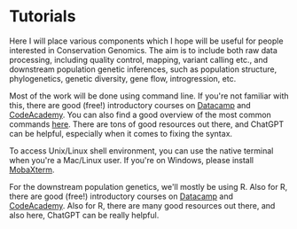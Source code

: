 # Tutorials

Here I will place various components which I hope will be useful for people interested in Conservation Genomics. The aim is to include both raw data processing, including quality control, mapping, variant calling etc., and downstream population genetic inferences, such as population structure, phylogenetics, genetic diversity, gene flow, introgression, etc. 

Most of the work will be done using command line. If you're not familiar with this, there are good (free!) introductory courses on [Datacamp](https://app.datacamp.com/learn/courses/introduction-to-bash-scripting]) and [CodeAcademy](https://www.codecademy.com/learn/learn-the-command-line). You can also find a good overview of the most common commands [here](https://ryanstutorials.net/linuxtutorial/navigation.php). There are tons of good resources out there, and ChatGPT can be helpful, especially when it comes to fixing the syntax.

To access Unix/Linux shell environment, you can use the native terminal when you're a Mac/Linux user. If you're on Windows, please install [MobaXterm](https://mobaxterm.mobatek.net/).

For the downstream population genetics, we'll mostly be using R. Also for R, there are good (free!) introductory courses on [Datacamp](https://app.datacamp.com/learn/courses/free-introduction-to-r) and [CodeAcademy](https://www.codecademy.com/learn/learn-r). Also for R, there are many good resources out there, and also here, ChatGPT can be really helpful.
